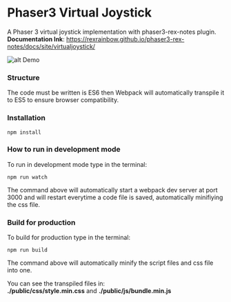 # Phaser3 Virtual Joystick

A Phaser 3 virtual joystick implementation with phaser3-rex-notes plugin.
**Documentation lnk**: https://rexrainbow.github.io/phaser3-rex-notes/docs/site/virtualjoystick/

![alt Demo](https://raw.githubusercontent.com/leandrocurioso/phaser3-virtual-joystick/master/demo.png)

### Structure
The code must be written is ES6 then Webpack will automatically transpile it to ES5 to ensure browser compatibility.

### Installation
````
npm install
````

### How to run in development mode

To run in development mode type in the terminal:
````
npm run watch
````
The command above will automatically start a webpack dev server at port 3000 and will restart everytime a code file is saved, automatically minifiying the css file.

### Build for production

To build for production type in the terminal:
````
npm run build
````
The command above will automatically minify the script files and css file into one. 

You can see the transpiled files in: 
<br/>
**./public/css/style.min.css** and **./public/js/bundle.min.js**
